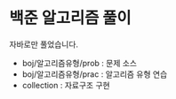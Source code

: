 # 백준 알고리즘 풀이
자바로만 풀었습니다.

<ul>
  <li>boj/알고리즘유형/prob : 문제 소스</li>
  <li>boj/알고리즘유형/prac : 알고리즘 유형 연습</li>
  <li>collection : 자료구조 구현</li>
</ul>
